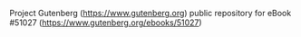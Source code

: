 Project Gutenberg (https://www.gutenberg.org) public repository for
eBook #51027 (https://www.gutenberg.org/ebooks/51027)
